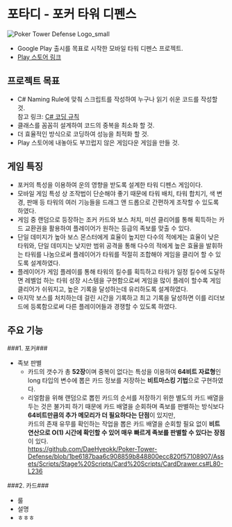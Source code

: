 # 포타디 - 포커 타워 디펜스
![Poker Tower Defense Logo_small](https://user-images.githubusercontent.com/63538183/194304386-344da7a8-1c64-4851-806b-3ef5c7bdc07f.png)  
+ Google Play 출시를 목표로 시작한 모바일 타워 디펜스 프로젝트.
+ [Play 스토어 링크](https://play.google.com/store/apps/details?id=com.devdduck.pokertowerdefense)

## 프로젝트 목표
+ C# Naming Rule에 맞춰 스크립트를 작성하여 누구나 읽기 쉬운 코드를 작성할 것.  
참고 링크: [C# 코딩 규칙](https://docs.microsoft.com/ko-kr/dotnet/csharp/fundamentals/coding-style/coding-conventions)
+ 클래스를 꼼꼼히 설계하여 코드의 중복을 최소화 할 것.
+ 더 효율적인 방식으로 코딩하여 성능을 최적화 할 것.
+ Play 스토어에 내놓아도 부끄럽지 않은 게임다운 게임을 만들 것.

## 게임 특징
+ 포커의 특성을 이용하여 운의 영향을 받도록 설계한 타워 디펜스 게임이다.
+ 모바일 게임 특성 상 조작법이 단순해야 좋기 때문에 타워 배치, 타워 합치기, 색 변경, 판매 등 타워의 여러 기능들을 드래그 앤 드롭으로 간편하게 조작할 수 있도록 하였다.
+ 게임 중 랜덤으로 등장하는 조커 카드와 보스 처치, 미션 클리어를 통해 획득하는 카드 교환권을 활용하여 플레이어가 원하는 등급의 족보를 맞출 수 있다.
+ 단일 데미지가 높아 보스 몬스터에게 효율이 높지만 다수의 적에게는 효율이 낮은 타워와, 단일 데미지는 낮지만 범위 공격을 통해 다수의 적에게 높은 효율을 발휘하는 타워를 나눔으로써 플레이어가 타워를 적절히 조합해야 게임을 클리어 할 수 있도록 설계하였다.
+ 플레이어가 게임 플레이를 통해 타워의 킬수를 획득하고 타워가 일정 킬수에 도달하면 레벨업 하는 타워 성장 시스템을 구현함으로써 게임을 많이 플레이 할수록 게임 클리어가 쉬워지고, 높은 기록을 달성하는데 유리하도록 설계하였다.
+ 마지막 보스를 처치하는데 걸린 시간을 기록하고 최고 기록을 달성하면 이를 리더보드에 등록함으로써 다른 플레이어들과 경쟁할 수 있도록 하였다.

## 주요 기능
###1. 포커###
   - 족보 판별  
      - 카드의 갯수가 총 **52장**이며 중복이 없다는 특성을 이용하여 **64비트 자료형**인 long 타입의 변수에 뽑은 카드 정보를 저장하는 **비트마스킹 기법**으로 구현하였다.  
      - 리얼함을 위해 랜덤으로 뽑힌 카드의 순서를 저장하기 위한 별도의 카드 배열을 두는 것은 불가피 하기 때문에 카드 배열을 순회하며 족보를 판별하는 방식보다 **64비트만큼의 추가 메모리가 더 필요하다는 단점**이 있지만,  
   카드의 존재 유무를 확인하는 작업을 뽑은 카드 배열을 순회할 필요 없이 **비트 연산으로 O(1) 시간에 확인할 수 있어 매우 빠르게 족보를 판별할 수 있다는 장점**이 있다.  
   https://github.com/DaeHyeokk/Poker-Tower-Defense/blob/1be6187baa6c908859b848800ecc820f57108907/Assets/Scripts/Stage%20Scripts/Card%20Scripts/CardDrawer.cs#L80-L236
   
###2. 카드###
   - 룰
   - 설명
   - ㅎㅎㅎ
